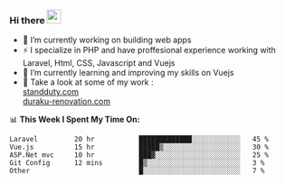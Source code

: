 ### Hi there <img src="https://media.giphy.com/media/hvRJCLFzcasrR4ia7z/giphy.gif" width="25px">


- 🔭 I’m currently working on building web apps
- ⚡ I specialize in PHP and have proffesional experience working with Laravel, Html, CSS, Javascript and Vuejs
- 🌱 I’m currently learning and improving my skills on Vuejs
- 📌 Take a look at some of my work : 
    </br>
    <a href="https://www.standduty.com">standduty.com</a>
    </br>
    <a href="https://www.duraku-renovation.com">duraku-renovation.com</a>






📊 **This Week I Spent My Time On:**
<!--START_SECTION:waka-->
```text
Laravel         20 hr           █████████████░░░░░░░░░░░░   45 % 
Vue.js          15 hr           █████▒░░░░░░░░░░░░░░░░░░░   30 % 
ASP.Net mvc     10 hr           ███▓░░░░░░░░░░░░░░░░░░░░░   25 % 
Git Config      12 mins         █▒░░░░░░░░░░░░░░░░░░░░░░░   3 % 
Other                           █░░░░░░░░░░░░░░░░░░░░░░░░   7 % 
```
<!--END_SECTION:waka-->
